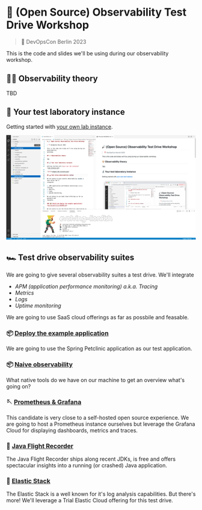 # 🔎 (Open Source) Observability Test Drive Workshop

> 📍 DevOpsCon Berlin 2023

This is the code and slides we'll be using during our observability
workshop.

## 👴🏻 Observability theory

TBD

## 🔬 Your test laboratory instance

Getting started with [your own lab instance](lab-instance.md).

![alt](images/lab-instance.png)

## 🏎️ Test drive observability suites

We are going to give several observability suites a test drive. We'll
integrate

* _APM (application performance monitoring) a.k.a. Tracing_
* _Metrics_
* _Logs_
* _Uptime monitoring_

We are going to use SaaS cloud offerings as far as possbile and
feasable.

### 📦 [Deploy the example application](spring-petclinic/README.md)

We are going to use the Spring Petclinic application as our test
application.

### 📦 [Naive observability](naive-observability/README.md)

What native tools do we have on our machine to get an overview
what's going on?

### 🪡 [Prometheus & Grafana](prometheus-grafana/README.md)

This candidate is very close to a self-hosted open source experience.
We are going to host a Prometheus instance ourselves but leverage the
Grafana Cloud for displaying dashboards, metrics and traces.

### 🛬 [Java Flight Recorder](java-flight-recorder/README.md)

The Java Flight Recorder ships along recent JDKs, is free and
offers spectacular insights into a running (or crashed) Java
application.

### 🦆 [Elastic Stack](elastic/README.md)

The Elastic Stack is a well known for it's log analysis capabilities.
But there's more! We'll leverage a Trial Elastic Cloud offering for this
test drive.
